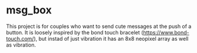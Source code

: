 # msg_box

This project is for couples who want to send cute messages at the push of a button. It is loosely inspired by the bond touch bracelet (https://www.bond-touch.com/), but instad of just vibration it has an 8x8 neopixel array as well as vibration. 

